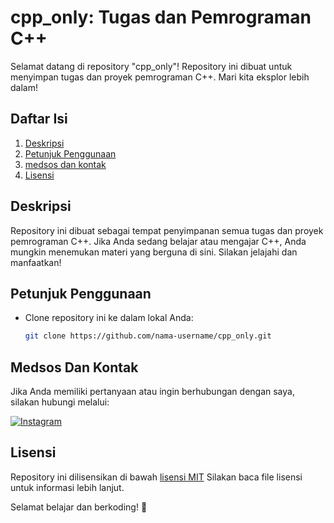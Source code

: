 # cpp_only: Tugas dan Pemrograman C++

Selamat datang di repository "cpp_only"! Repository ini dibuat untuk menyimpan tugas dan proyek pemrograman C++. Mari kita eksplor lebih dalam!

## Daftar Isi

1. [Deskripsi](#deskripsi)
2. [Petunjuk Penggunaan](#petunjuk-penggunaan)
3. [medsos dan kontak](#medsos-dan-kontak)
4. [Lisensi](#lisensi)


## Deskripsi

Repository ini dibuat sebagai tempat penyimpanan semua tugas dan proyek pemrograman C++. Jika Anda sedang belajar atau mengajar C++, Anda mungkin menemukan materi yang berguna di sini. Silakan jelajahi dan manfaatkan!

## Petunjuk Penggunaan

- Clone repository ini ke dalam lokal Anda:
  ```bash
  git clone https://github.com/nama-username/cpp_only.git


## Medsos Dan Kontak
Jika Anda memiliki pertanyaan atau ingin berhubungan dengan saya, silakan hubungi melalui:

[![Instagram](https://img.shields.io/badge/Instagram-%23E4405F.svg?logo=Instagram&logoColor=white)](https://instagram.com/nullz_ky)




## Lisensi
Repository ini dilisensikan di bawah [lisensi MIT](https://opensource.org/license/mit/) Silakan baca file lisensi untuk informasi lebih lanjut.

Selamat belajar dan berkoding! 🚀
